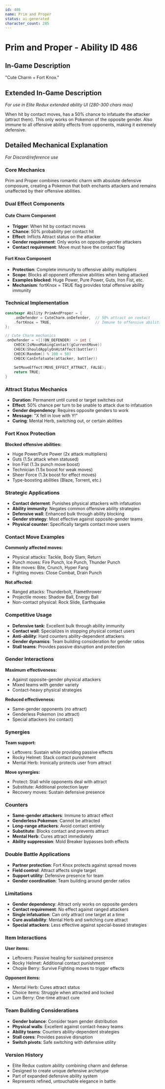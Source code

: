 ```yaml
---
id: 486
name: Prim and Proper
status: ai-generated
character_count: 285
---
```


# Prim and Proper - Ability ID 486

## In-Game Description
"Cute Charm + Fort Knox."

## Extended In-Game Description
*For use in Elite Redux extended ability UI (280-300 chars max)*

When hit by contact moves, has a 50% chance to infatuate the attacker (attract them). This only works on Pokemon of the opposite gender. Also immune to all offensive ability effects from opponents, making it extremely defensive.

## Detailed Mechanical Explanation
*For Discord/reference use*

### Core Mechanics
Prim and Proper combines romantic charm with absolute defensive composure, creating a Pokemon that both enchants attackers and remains unaffected by their offensive abilities.

### Dual Effect Components

#### Cute Charm Component
- **Trigger**: When hit by contact moves
- **Chance**: 50% probability per contact hit
- **Effect**: Inflicts Attract status on the attacker
- **Gender requirement**: Only works on opposite-gender attackers
- **Contact requirement**: Move must have the contact flag

#### Fort Knox Component
- **Protection**: Complete immunity to offensive ability multipliers
- **Scope**: Blocks all opponent offensive abilities when being attacked
- **Examples blocked**: Huge Power, Pure Power, Guts, Iron Fist, etc.
- **Mechanism**: fortKnox = TRUE flag provides total offensive ability immunity

### Technical Implementation
```c
constexpr Ability PrimAndProper = {
    .onDefender = CuteCharm.onDefender,  // 50% attract on contact
    .fortKnox = TRUE,                    // Immune to offensive abilities
};

// Cute Charm mechanics
.onDefender = +[](ON_DEFENDER) -> int {
    CHECK(IsMoveMakingContact(gCurrentMove))
    CHECK(ShouldApplyOnHitAffect(battler))
    CHECK(Random() % 100 < 50)
    CHECK(CanInfatuate(attacker, battler))
    
    SetMoveEffect(MOVE_EFFECT_ATTRACT, FALSE);
    return TRUE;
}
```

### Attract Status Mechanics
- **Duration**: Permanent until cured or target switches out
- **Effect**: 50% chance per turn to be unable to attack due to infatuation
- **Gender dependency**: Requires opposite genders to work
- **Message**: "X fell in love with Y!"
- **Curing**: Mental Herb, switching out, or certain abilities

### Fort Knox Protection
**Blocked offensive abilities:**
- Huge Power/Pure Power (2x attack multipliers)
- Guts (1.5x attack when statused)
- Iron Fist (1.3x punch move boost)
- Technician (1.5x boost for weak moves)
- Sheer Force (1.3x boost for effect moves)
- Type-boosting abilities (Blaze, Torrent, etc.)

### Strategic Applications
- **Contact deterrent**: Punishes physical attackers with infatuation
- **Ability immunity**: Negates common offensive ability strategies
- **Defensive wall**: Enhanced bulk through ability blocking
- **Gender strategy**: Most effective against opposite-gender teams
- **Physical counter**: Specifically targets contact move users

### Contact Move Examples
**Commonly affected moves:**
- Physical attacks: Tackle, Body Slam, Return
- Punch moves: Fire Punch, Ice Punch, Thunder Punch
- Bite moves: Bite, Crunch, Hyper Fang
- Fighting moves: Close Combat, Drain Punch

**Not affected:**
- Ranged attacks: Thunderbolt, Flamethrower
- Projectile moves: Shadow Ball, Energy Ball
- Non-contact physical: Rock Slide, Earthquake

### Competitive Usage
- **Defensive tank**: Excellent bulk through ability immunity
- **Contact wall**: Specializes in stopping physical contact users
- **Anti-ability**: Hard counters ability-dependent attackers
- **Gender dynamics**: Team building consideration for gender ratios
- **Stall teams**: Provides passive disruption and protection

### Gender Interactions
**Maximum effectiveness:**
- Against opposite-gender physical attackers
- Mixed teams with gender variety
- Contact-heavy physical strategies

**Reduced effectiveness:**
- Same-gender opponents (no attract)
- Genderless Pokemon (no attract)
- Special attackers (no contact)

### Synergies
**Team support:**
- Leftovers: Sustain while providing passive effects
- Rocky Helmet: Stack contact punishment
- Mental Herb: Ironically protects user from attract

**Move synergies:**
- Protect: Stall while opponents deal with attract
- Substitute: Additional protection layer
- Recovery moves: Sustain defensive presence

### Counters
- **Same-gender attackers**: Immune to attract effect
- **Genderless Pokemon**: Cannot be attracted
- **Long-range attackers**: Avoid contact entirely
- **Substitute**: Blocks contact and prevents attract
- **Mental Herb**: Cures attract immediately
- **Ability suppression**: Mold Breaker bypasses both effects

### Double Battle Applications
- **Partner protection**: Fort Knox protects against spread moves
- **Field control**: Attract affects single target
- **Support utility**: Defensive presence for team
- **Gender coordination**: Team building around gender ratios

### Limitations
- **Gender dependency**: Attract only works on opposite genders
- **Contact requirement**: No effect against ranged attackers
- **Single infatuation**: Can only attract one target at a time
- **Cure availability**: Mental Herb and switching cure attract
- **Special attackers**: Less effective against special-based strategies

### Item Interactions
**User items:**
- Leftovers: Passive healing for sustained presence
- Rocky Helmet: Additional contact punishment
- Chople Berry: Survive Fighting moves to trigger effects

**Opponent items:**
- Mental Herb: Cures attract status
- Choice items: Struggle when attracted and locked
- Lum Berry: One-time attract cure

### Team Building Considerations
- **Gender balance**: Consider team gender distribution
- **Physical walls**: Excellent against contact-heavy teams
- **Ability teams**: Counters ability-dependent strategies
- **Stall cores**: Provides passive disruption
- **Switch pivots**: Safe switching with defensive utility

### Version History
- Elite Redux custom ability combining charm and defense
- Designed to create unique defensive archetype
- Part of expanded defensive ability system
- Represents refined, untouchable elegance in battle
